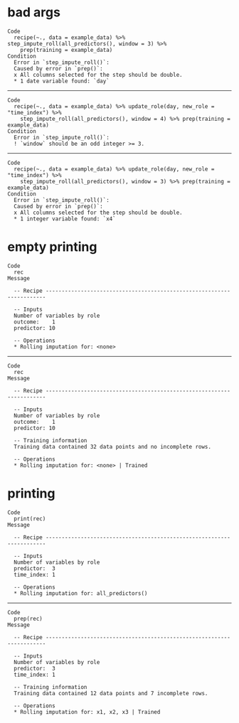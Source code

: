 # bad args

    Code
      recipe(~., data = example_data) %>% step_impute_roll(all_predictors(), window = 3) %>%
        prep(training = example_data)
    Condition
      Error in `step_impute_roll()`:
      Caused by error in `prep()`:
      x All columns selected for the step should be double.
      * 1 date variable found: `day`

---

    Code
      recipe(~., data = example_data) %>% update_role(day, new_role = "time_index") %>%
        step_impute_roll(all_predictors(), window = 4) %>% prep(training = example_data)
    Condition
      Error in `step_impute_roll()`:
      ! `window` should be an odd integer >= 3.

---

    Code
      recipe(~., data = example_data) %>% update_role(day, new_role = "time_index") %>%
        step_impute_roll(all_predictors(), window = 3) %>% prep(training = example_data)
    Condition
      Error in `step_impute_roll()`:
      Caused by error in `prep()`:
      x All columns selected for the step should be double.
      * 1 integer variable found: `x4`

# empty printing

    Code
      rec
    Message
      
      -- Recipe ----------------------------------------------------------------------
      
      -- Inputs 
      Number of variables by role
      outcome:    1
      predictor: 10
      
      -- Operations 
      * Rolling imputation for: <none>

---

    Code
      rec
    Message
      
      -- Recipe ----------------------------------------------------------------------
      
      -- Inputs 
      Number of variables by role
      outcome:    1
      predictor: 10
      
      -- Training information 
      Training data contained 32 data points and no incomplete rows.
      
      -- Operations 
      * Rolling imputation for: <none> | Trained

# printing

    Code
      print(rec)
    Message
      
      -- Recipe ----------------------------------------------------------------------
      
      -- Inputs 
      Number of variables by role
      predictor:  3
      time_index: 1
      
      -- Operations 
      * Rolling imputation for: all_predictors()

---

    Code
      prep(rec)
    Message
      
      -- Recipe ----------------------------------------------------------------------
      
      -- Inputs 
      Number of variables by role
      predictor:  3
      time_index: 1
      
      -- Training information 
      Training data contained 12 data points and 7 incomplete rows.
      
      -- Operations 
      * Rolling imputation for: x1, x2, x3 | Trained

